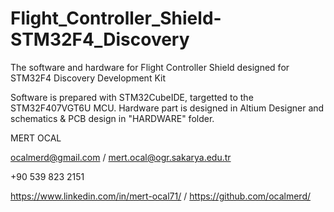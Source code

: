 # Flight_Controller_Shield-STM32F4_Discovery
The software and hardware for Flight Controller Shield designed for STM32F4 Discovery Development Kit

Software is prepared with STM32CubeIDE, targetted to the STM32F407VGT6U MCU.
Hardware part is designed in Altium Designer and schematics & PCB design in "HARDWARE" folder.

MERT OCAL

ocalmerd@gmail.com / mert.ocal@ogr.sakarya.edu.tr

+90 539 823 2151

https://www.linkedin.com/in/mert-ocal71/ / https://github.com/ocalmerd/
